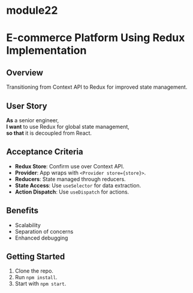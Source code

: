 # module22

# E-commerce Platform Using Redux Implementation

## Overview

Transitioning from Context API to Redux for improved state management.

## User Story

**As** a senior engineer,  
**I want** to use Redux for global state management,  
**so that** it is decoupled from React.

## Acceptance Criteria

- **Redux Store**: Confirm use over Context API.
- **Provider**: App wraps with `<Provider store={store}>`.
- **Reducers**: State managed through reducers.
- **State Access**: Use `useSelector` for data extraction.
- **Action Dispatch**: Use `useDispatch` for actions.

## Benefits

- Scalability
- Separation of concerns
- Enhanced debugging

## Getting Started

1. Clone the repo.
2. Run `npm install`.
3. Start with `npm start`.

